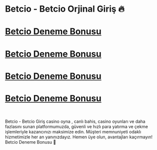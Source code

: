# Betcio - Betcio Orjinal Giriş 🔥 


# [Betcio Deneme Bonusu ](https://t.ly/IsLRQ)
# [Betcio Deneme Bonusu ](https://t.ly/IsLRQ)
# [Betcio Deneme Bonusu ](https://t.ly/IsLRQ)
# [Betcio Deneme Bonusu ](https://t.ly/IsLRQ)
<br>

Betcio - Betcio Giriş casino oyna , canlı bahis, casino oyunları ve daha fazlasını sunan platformumuzda, güvenli ve hızlı para yatırma ve çekme işlemleriyle kazancınızı maksimize edin. Müşteri memnuniyeti odaklı hizmetimizle her an yanınızdayız. Hemen üye olun, avantajları kaçırmayın!  Betcio Deneme Bonusu 🚀
